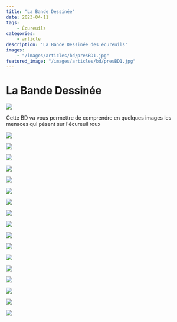 ```yaml
---
title: "La Bande Dessinée"
date: 2023-04-11
tags: 
    - Écureuils
categories:
    - article
description: 'La Bande Dessinée des écureuils'
images:
    - "/images/articles/bd/presBD1.jpg"
featured_image: "/images/articles/bd/presBD1.jpg"
---
```



# La Bande Dessinée 

![](/images/articles/bd/presBD1.jpg) 

Cette BD va vous permettre de comprendre en quelques images les menaces qui pésent sur l'écureuil roux 

![](/images/articles/bd/presBD2.jpg) 

![](/images/articles/bd/presBD3.jpg) 

![](/images/articles/bd/presBD4.jpg) 

![](/images/articles/bd/presBD5.jpg) 

![](/images/articles/bd/presBD6.jpg) 

![](/images/articles/bd/presBD7.jpg) 

![](/images/articles/bd/presBD8.jpg) 

![](/images/articles/bd/presBD9.jpg) 

![](/images/articles/bd/presBD10.jpg) 

![](/images/articles/bd/presBD19.jpg) 

![](/images/articles/bd/presBD12.jpg) 

![](/images/articles/bd/presBD13.jpg) 

![](/images/articles/bd/presBD14.jpg) 

![](/images/articles/bd/presBD15.jpg) 

![](/images/articles/bd/presBD16.jpg) 

![](/images/articles/bd/presBD20.jpg) 

![](/images/articles/bd/presBD18.jpg) 
